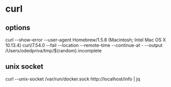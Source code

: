 # curl 

## options
curl --show-error --user-agent Homebrew/1.5.8 (Macintosh; Intel Mac OS X 10.13.4) curl/7.54.0 --fail --location --remote-time --continue-at - --output /Users/odedpriva/tmp/${random}.incomplete 

## unix socket

curl --unix-socket /var/run/docker.sock http://localhost/info | jq